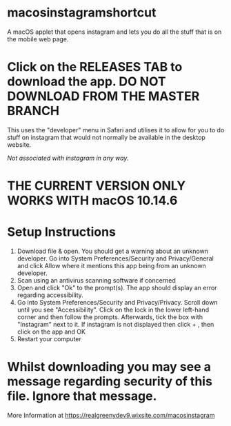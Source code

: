 # macosinstagramshortcut
A macOS applet that opens instagram and lets you do all the stuff that is on the mobile web page.
# Click on the RELEASES TAB to download the app. DO NOT DOWNLOAD FROM THE MASTER BRANCH
This uses the "developer" menu in Safari and utilises it to allow for you to do stuff on instagram that would not normally be available in the desktop website.

*Not associated with instagram in any way.*
# THE CURRENT VERSION ONLY WORKS WITH macOS 10.14.6
# Setup Instructions
1. Download file & open. You should get a warning about an unknown developer. Go into System Preferences/Security and Privacy/General and click Allow where it mentions this app being from an unknown developer.
2. Scan using an antivirus scanning software if concerned
3. Open and click "Ok" to the prompt(s). The app should display an error regarding accessibility.
4. Go into System Preferences/Security and Privacy/Privacy. Scroll down until you see "Accessibility". Click on the lock in the lower left-hand corner and then follow the prompts. Afterwards, tick the box with "Instagram" next to it. If instagram is not displayed then click + , then click on the app and OK
5. Restart your computer

# Whilst downloading you may see a message regarding security of this file. Ignore that message.

More Information at https://realgreenydev9.wixsite.com/macosinstagram
